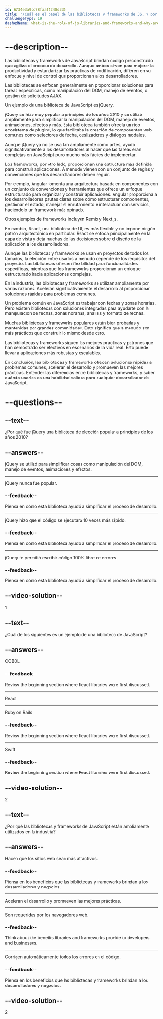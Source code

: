 ```yaml
---
id: 6734e3a9cc78faaf4248d335
title: '¿Cuál es el papel de las bibliotecas y frameworks de JS, y por qué se usan en la industria?'
challengeType: 19
dashedName: what-is-the-role-of-js-libraries-and-frameworks-and-why-are-they-used-in-the-industry
---
```


# --description--

Las bibliotecas y frameworks de JavaScript brindan código preconstruido que agiliza el proceso de desarrollo.  Aunque ambos sirven para mejorar la productividad y estandarizar las prácticas de codificación, difieren en su enfoque y nivel de control que proporcionan a los desarrolladores.

Las bibliotecas se enfocan generalmente en proporcionar soluciones para tareas específicas, como manipulación del DOM, manejo de eventos, o gestión de solicitudes AJAX.

Un ejemplo de una biblioteca de JavaScript es jQuery.

jQuery se hizo muy popular a principios de los años 2010 y se utilizó ampliamente para simplificar la manipulación del DOM, manejo de eventos, animaciones, efectos y más. Esta biblioteca también ofrecía un rico ecosistema de plugins, lo que facilitaba la creación de componentes web comunes como selectores de fecha, deslizadores y diálogos modales.

Aunque jQuery ya no se usa tan ampliamente como antes, ayudó significativamente a los desarrolladores al hacer que las tareas eran complejas en JavaScript puro mucho más fáciles de implementar.

Los frameworks, por otro lado, proporcionan una estructura más definida para construir aplicaciones. A menudo vienen con un conjunto de reglas y convenciones que los desarrolladores deben seguir.

Por ejemplo, Angular fomenta una arquitectura basada en componentes con un conjunto de convenciones y herramientas que ofrece un enfoque estructurado para organizar y construir aplicaciones. Angular proporciona a los desarrolladores pautas claras sobre cómo estructurar componentes, gestionar el estado, manejar el enrutamiento e interactuar con servicios, haciéndolo un framework más opinado.

Otros ejemplos de frameworks incluyen Remix y Next.js.

En cambio, React, una biblioteca de UI, es más flexible y no impone ningún patrón arquitectónico en particular. React se enfoca principalmente en la capa de vista y deja muchas de las decisiones sobre el diseño de la aplicación a los desarrolladores.

Aunque las bibliotecas y frameworks se usan en proyectos de todos los tamaños, la elección entre usarlos a menudo depende de los requisitos del proyecto. Las bibliotecas ofrecen flexibilidad para funcionalidades específicas, mientras que los frameworks proporcionan un enfoque estructurado hacia aplicaciones complejas.

En la industria, las bibliotecas y frameworks se utilizan ampliamente por varias razones. Aceleran significativamente el desarrollo al proporcionar soluciones rápidas para problemas comunes.

Un problema común en JavaScript es trabajar con fechas y zonas horarias. Pero existen bibliotecas con soluciones integradas para ayudarte con la manipulación de fechas, zonas horarias, análisis y formato de fechas.

Muchas bibliotecas y frameworks populares están bien probadas y mantenidas por grandes comunidades. Esto significa que a menudo son más prácticos que construir lo mismo desde cero.

Las bibliotecas y frameworks siguen las mejores prácticas y patrones que han demostrado ser efectivos en escenarios de la vida real. Esto puede llevar a aplicaciones más robustas y escalables.

En conclusión, las bibliotecas y frameworks ofrecen soluciones rápidas a problemas comunes, aceleran el desarrollo y promueven las mejores prácticas. Entender las diferencias entre bibliotecas y frameworks, y saber cuándo usarlos es una habilidad valiosa para cualquier desarrollador de JavaScript.

# --questions--

## --text--

¿Por qué fue jQuery una biblioteca de elección popular a principios de los años 2010?

## --answers--

jQuery se utilizó para simplificar cosas como manipulación del DOM, manejo de eventos, animaciones y efectos.

---

jQuery nunca fue popular.

### --feedback--

Piensa en cómo esta biblioteca ayudó a simplificar el proceso de desarrollo.

---

jQuery hizo que el código se ejecutara 10 veces más rápido.

### --feedback--

Piensa en cómo esta biblioteca ayudó a simplificar el proceso de desarrollo.

---

jQuery te permitió escribir código 100% libre de errores.

### --feedback--

Piensa en cómo esta biblioteca ayudó a simplificar el proceso de desarrollo.

## --video-solution--

1

## --text--

¿Cuál de los siguientes es un ejemplo de una biblioteca de JavaScript?

## --answers--

COBOL

### --feedback--

Review the beginning section where React libraries were first discussed.

---

React

---

Ruby on Rails

### --feedback--

Review the beginning section where React libraries were first discussed.

---

Swift

### --feedback--

Review the beginning section where React libraries were first discussed.

## --video-solution--

2

## --text--

¿Por qué las bibliotecas y frameworks de JavaScript están ampliamente utilizados en la industria?

## --answers--

Hacen que los sitios web sean más atractivos.

### --feedback--

Piensa en los beneficios que las bibliotecas y frameworks brindan a los desarrolladores y negocios.

---

Aceleran el desarrollo y promueven las mejores prácticas.

---

Son requeridas por los navegadores web.

### --feedback--

Think about the benefits libraries and frameworks provide to developers and businesses.

---

Corrigen automáticamente todos los errores en el código.

### --feedback--

Piensa en los beneficios que las bibliotecas y frameworks brindan a los desarrolladores y negocios.

## --video-solution--

2
